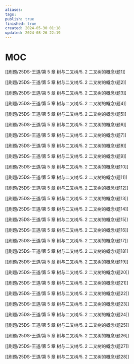 ```yaml
---
aliases: 
tags: 
publish: true
finished: true
created: 2024-05-30 01:18
updated: 2024-08-26 22:19
---
```

# MOC

[[刷题/25DS-王道/第 5 章 树与二叉树/5. 2 二叉树的概念/题1]]

[[刷题/25DS-王道/第 5 章 树与二叉树/5. 2 二叉树的概念/题2]]

[[刷题/25DS-王道/第 5 章 树与二叉树/5. 2 二叉树的概念/题3]]

[[刷题/25DS-王道/第 5 章 树与二叉树/5. 2 二叉树的概念/题4]]

[[刷题/25DS-王道/第 5 章 树与二叉树/5. 2 二叉树的概念/题5]]

[[刷题/25DS-王道/第 5 章 树与二叉树/5. 2 二叉树的概念/题6]]

[[刷题/25DS-王道/第 5 章 树与二叉树/5. 2 二叉树的概念/题7]]

[[刷题/25DS-王道/第 5 章 树与二叉树/5. 2 二叉树的概念/题8]]

[[刷题/25DS-王道/第 5 章 树与二叉树/5. 2 二叉树的概念/题9]]

[[刷题/25DS-王道/第 5 章 树与二叉树/5. 2 二叉树的概念/题10]]

[[刷题/25DS-王道/第 5 章 树与二叉树/5. 2 二叉树的概念/题11]]

[[刷题/25DS-王道/第 5 章 树与二叉树/5. 2 二叉树的概念/题12]]

[[刷题/25DS-王道/第 5 章 树与二叉树/5. 2 二叉树的概念/题13]]

[[刷题/25DS-王道/第 5 章 树与二叉树/5. 2 二叉树的概念/题14]]

[[刷题/25DS-王道/第 5 章 树与二叉树/5. 2 二叉树的概念/题15]]

[[刷题/25DS-王道/第 5 章 树与二叉树/5. 2 二叉树的概念/题16]]

[[刷题/25DS-王道/第 5 章 树与二叉树/5. 2 二叉树的概念/题17]]

[[刷题/25DS-王道/第 5 章 树与二叉树/5. 2 二叉树的概念/题18]]

[[刷题/25DS-王道/第 5 章 树与二叉树/5. 2 二叉树的概念/题19]]

[[刷题/25DS-王道/第 5 章 树与二叉树/5. 2 二叉树的概念/题20]]

[[刷题/25DS-王道/第 5 章 树与二叉树/5. 2 二叉树的概念/题21]]

[[刷题/25DS-王道/第 5 章 树与二叉树/5. 2 二叉树的概念/题22]]

[[刷题/25DS-王道/第 5 章 树与二叉树/5. 2 二叉树的概念/题23]]

[[刷题/25DS-王道/第 5 章 树与二叉树/5. 2 二叉树的概念/题24]]

[[刷题/25DS-王道/第 5 章 树与二叉树/5. 2 二叉树的概念/题25]]

[[刷题/25DS-王道/第 5 章 树与二叉树/5. 2 二叉树的概念/题26]]

[[刷题/25DS-王道/第 5 章 树与二叉树/5. 2 二叉树的概念/题27]]

[[刷题/25DS-王道/第 5 章 树与二叉树/5. 2 二叉树的概念/题28]]
